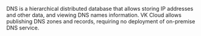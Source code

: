 DNS is a hierarchical distributed database that allows storing IP addresses and other data, and viewing DNS names information. VK Cloud allows publishing DNS zones and records, requiring no deployment of on-premise DNS service.